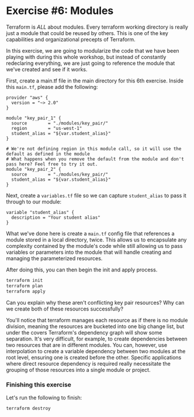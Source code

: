 # Exercise #6: Modules

Terraform is *ALL* about modules.  Every terraform working directory is really just a module that could be reused by others. This is one of the key capabilities and organizational precepts of Terraform.

In this exercise, we are going to modularize the code that we have been playing with during this whole workshop, but instead of constantly redeclaring everything, we are just going to reference the module that we've created and see if it works.

First, create a main.tf file in the main directory for this 6th exercise.  Inside this `main.tf`, please add the following:

```hcl
provider "aws" {
  version = "~> 2.0"
}

module "key_pair_1" {
  source        = "./modules/key_pair/"
  region        = "us-west-1"
  student_alias = "${var.student_alias}"
}

# We're not defining region in this module call, so it will use the default as defined in the module
# What happens when you remove the default from the module and don't pass here? Feel free to try it out.
module "key_pair_2" {
  source        = "./modules/key_pair/"
  student_alias = "${var.student_alias}"
}
```

Next, create a `variables.tf` file so we can capture `student_alias` to pass it through to our module:

```hcl
variable "student_alias" {
  description = "Your student alias"
}
```

What we've done here is create a `main.tf` config file that references a module stored in a local directory, twice.  This allows us to encapsulate any complexity contained by the module's code while still allowing us to pass variables or parameters into the module that will handle creating and managing the parameterized resources.

After doing this, you can then begin the init and apply process.

```bash
terraform init
terraform plan
terraform apply
```

Can you explain why these aren't conflicting key pair resources? Why can we create both of these resources successfully?

You'll notice that terraform manages each resource as if there is no module division, meaning the resources are bucketed into one big change list, but under the covers Terraform's dependency graph will show some separation.  It's very difficult, for example, to create dependencies between two resources that are in different modules.  You can, however, use interpolation to create a variable dependency between two modules at the root level, ensuring one is created before the other. Specific applications where direct resource dependency is required really necessitate the grouping of those resources into a single module or project.

### Finishing this exercise

Let's run the following to finish:

```
terraform destroy
```
